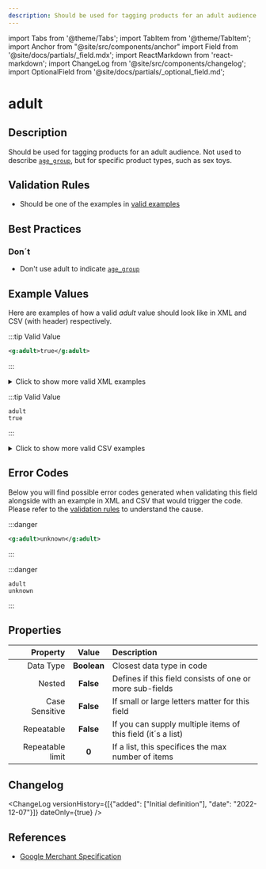 ```yaml
---
description: Should be used for tagging products for an adult audience. Not used to describe [`age_group`](/fields/offer/age_group.md), but for specific product types, such as sex toys.
---
```


import Tabs from '@theme/Tabs';
import TabItem from '@theme/TabItem';
import Anchor from "@site/src/components/anchor"
import Field from '@site/docs/partials/_field.mdx';
import ReactMarkdown from 'react-markdown';
import ChangeLog from '@site/src/components/changelog';
import OptionalField from '@site/docs/partials/_optional_field.md';

# adult

<OptionalField/>

## Description

Should be used for tagging products for an adult audience. Not used to describe [`age_group`](/fields/offer/age_group.md), but for specific product types, such as sex toys.






## Validation Rules

- Should be one of the examples in [valid examples](#example-values)


## Best Practices



### Don´t

- Don't use adult to indicate [`age_group`](/fields/offer/age_group.md)




## Example Values

Here are examples of how a valid *adult* value  should look like in XML and CSV (with header) respectively.

<Tabs>
  <TabItem value="valid_xml" label="XML" default>

:::tip Valid Value

```xml
<g:adult>true</g:adult>
```

:::

<details>
  <summary>Click to show more valid XML examples</summary>
  <div>

```xml
<g:adult>true</g:adult>
```

```xml
<g:adult>false</g:adult>
```

```xml
<g:adult>yes</g:adult>
```

```xml
<g:adult>no</g:adult>
```

```xml
<g:adult>YES</g:adult>
```

```xml
<g:adult>NO</g:adult>
```

```xml
<g:adult>tRuE</g:adult>
```

```xml
<g:adult>fAlSE</g:adult>
```


  </div>
</details>

 </TabItem>
  <TabItem value="valid_csv" label="CSV">

:::tip Valid Value

```csv
adult
true
```

:::

<details>
  <summary>Click to show more valid CSV examples</summary>
  <div>

```csv
adult
true
```

```csv
adult
false
```

```csv
adult
yes
```

```csv
adult
no
```

```csv
adult
YES
```

```csv
adult
NO
```

```csv
adult
tRuE
```

```csv
adult
fAlSE
```


  </div>
</details>

  </TabItem>
</Tabs>

## Error Codes

Below you will find possible error codes generated when validating this field alongside with an example in XML and CSV that would trigger the code. Please refer to the [validation rules](#validation-rules) to understand the cause.

<Tabs>
  <TabItem value="invalid_xml" label="XML" default>

:::danger <Anchor id="validation_invalid_value" title="validation_invalid_value" />

```xml
<g:adult>unknown</g:adult>
```

:::


 </TabItem>
  <TabItem value="invalid_csv" label="CSV">

:::danger <Anchor id="validation_invalid_value" title="validation_invalid_value" />

```csv
adult
unknown
```

:::


  </TabItem>
</Tabs>

## Properties

|     **Property** |         **Value**          | **Description**                                              |
|-----------------:|:--------------------------:|:-------------------------------------------------------------|
|        Data Type |    **Boolean**     | Closest data type in code                                    |
|           Nested |      **False**      | Defines if this field consists of one or more sub-fields     |
|   Case Sensitive |  **False**  | If small or large letters matter for this field              |
|       Repeatable |    **False**    | If you can supply multiple items of this field (it´s a list) |
| Repeatable limit | **0** | If a list, this specifices the max number of items           |

## Changelog
<ChangeLog versionHistory={[{"added": ["Initial definition"], "date": "2022-12-07"}]} dateOnly={true} />

## References
- [Google Merchant Specification](https://support.google.com/merchants/answer/6324508)

